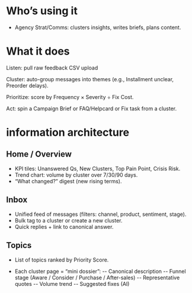 # Who’s using it
 - Agency Strat/Comms: clusters insights, writes briefs, plans content.

# What it does
Listen: pull raw feedback CSV upload

Cluster: auto-group messages into themes (e.g., Installment unclear, Preorder delays).

Prioritize: score by Frequency × Severity ÷ Fix Cost.

Act: spin a Campaign Brief or FAQ/Helpcard or Fix task from a cluster.

# information architecture

## Home / Overview
- KPI tiles: Unanswered Qs, New Clusters, Top Pain Point, Crisis Risk.
- Trend chart: volume by cluster over 7/30/90 days.
- “What changed?” digest (new rising terms).

## Inbox
- Unified feed of messages (filters: channel, product, sentiment, stage).
- Bulk tag to a cluster or create a new cluster.
- Quick replies + link to canonical answer.

## Topics
- List of topics ranked by Priority Score.

- Each cluster page = “mini dossier”:
-- Canonical description
-- Funnel stage (Aware / Consider / Purchase / After-sales)
-- Representative quotes
-- Volume trend 
-- Suggested fixes (AI)
